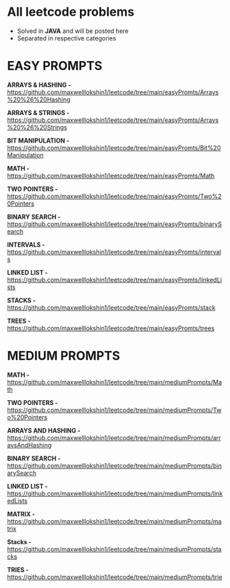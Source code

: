 # All leetcode problems 
- Solved in **JAVA** and will be posted here
- Separated in respective categories

# EASY PROMPTS
**ARRAYS & HASHING -** https://github.com/maxwelllokshin1/leetcode/tree/main/easyPromts/Arrays%20%26%20Hashing

**ARRAYS & STRINGS -** https://github.com/maxwelllokshin1/leetcode/tree/main/easyPromts/Arrays%20%26%20Strings

**BIT MANIPULATION -** https://github.com/maxwelllokshin1/leetcode/tree/main/easyPromts/Bit%20Manipulation

**MATH -** https://github.com/maxwelllokshin1/leetcode/tree/main/easyPromts/Math

**TWO POINTERS -** https://github.com/maxwelllokshin1/leetcode/tree/main/easyPromts/Two%20Pointers

**BINARY SEARCH -** https://github.com/maxwelllokshin1/leetcode/tree/main/easyPromts/binarySearch

**INTERVALS -** https://github.com/maxwelllokshin1/leetcode/tree/main/easyPromts/intervals

**LINKED LIST -** https://github.com/maxwelllokshin1/leetcode/tree/main/easyPromts/linkedLists

**STACKS -** https://github.com/maxwelllokshin1/leetcode/tree/main/easyPromts/stack

**TREES -** https://github.com/maxwelllokshin1/leetcode/tree/main/easyPromts/trees

# MEDIUM PROMPTS
**MATH -** https://github.com/maxwelllokshin1/leetcode/tree/main/mediumPrompts/Math

**TWO POINTERS -** https://github.com/maxwelllokshin1/leetcode/tree/main/mediumPrompts/Two%20Pointers

**ARRAYS AND HASHING -** https://github.com/maxwelllokshin1/leetcode/tree/main/mediumPrompts/arraysAndHashing

**BINARY SEARCH -** https://github.com/maxwelllokshin1/leetcode/tree/main/mediumPrompts/binarySearch

**LINKED LIST -** https://github.com/maxwelllokshin1/leetcode/tree/main/mediumPrompts/linkedLists

**MATRIX -** https://github.com/maxwelllokshin1/leetcode/tree/main/mediumPrompts/matrix

**Stacks -** https://github.com/maxwelllokshin1/leetcode/tree/main/mediumPrompts/stacks

**TRIES -** https://github.com/maxwelllokshin1/leetcode/tree/main/mediumPrompts/trie
